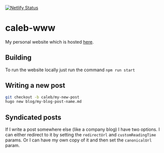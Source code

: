 [![Netlify Status](https://api.netlify.com/api/v1/badges/9f0a7799-e68e-41d3-be03-2fb12ca8d621/deploy-status)](https://app.netlify.com/sites/nostalgic-brattain-dd7388/deploys)

# caleb-www

My personal website which is hosted [here](https://calebschoepp.com).

## Building

To run the website locally just run the command `npm run start`

## Writing a new post

```bash
git checkout -b caleb/my-new-post
hugo new blog/my-blog-post-name.md
```

## Syndicated posts

If I write a post somewhere else (like a company blog) I have two options. I can either redirect to it by setting the `redirectUrl` and `customReadingTime` params. Or I can have my own copy of it and then set the `canonicalUrl` param.

